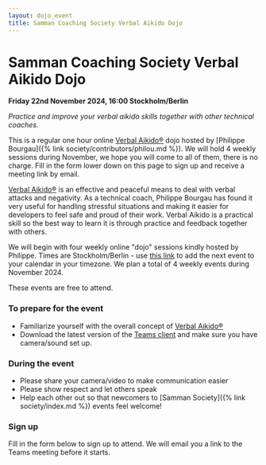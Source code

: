 ```yaml
---
layout: dojo_event
title: Samman Coaching Society Verbal Aikido Dojo
---
```


# Samman Coaching Society Verbal Aikido Dojo

**Friday 22nd November 2024, 16:00 Stockholm/Berlin**

_Practice and improve your verbal aikido skills together with other technical coaches._

This is a regular one hour online [Verbal Aikido®](https://verbalaikido.org/) dojo hosted by [Philippe Bourgau]({% link society/contributors/philou.md %}). We will hold 4 weekly sessions during November, we hope you will come to all of them, there is no charge. Fill in the form lower down on this page to sign up and receive a meeting link by email.

[Verbal Aikido®](https://verbalaikido.org/) is an effective and peaceful means to deal with verbal attacks and negativity. As a technical coach, Philippe Bourgau has found it very useful for handling stressful situations and making it easier for developers to feel safe and proud of their work. Verbal Aikido is a practical skill so the best way to learn it is through practice and feedback together with others. 

We will begin with four weekly online "dojo" sessions kindly hosted by Philippe. Times are Stockholm/Berlin - use [this link](https://calndr.link/event/IX80SxfSoU) to add the next event to your calendar in your timezone. We plan a total of 4 weekly events during November 2024.

These events are free to attend.

### To prepare for the event
* Familiarize yourself with the overall concept of [Verbal Aikido®](https://verbalaikido.org/)
* Download the latest version of the [Teams client](https://www.microsoft.com/en-us/microsoft-teams/download-app) and make sure you have camera/sound set up.

### During the event
* Please share your camera/video to make communication easier
* Please show respect and let others speak
* Help each other out so that newcomers to [Samman Society]({% link society/index.md %}) events feel welcome!

### Sign up
Fill in the form below to sign up to attend. We will email you a link to the Teams meeting before it starts.
